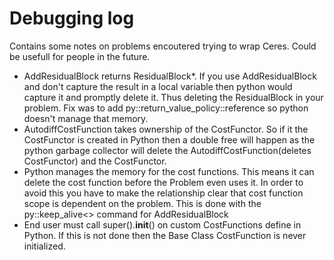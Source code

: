 # Debugging log

Contains some notes on problems encoutered trying to wrap Ceres. Could be
usefull for people in the future.

* AddResidualBlock returns ResidualBlock*. If you use AddResidualBlock and don't
capture the result in a local variable then python would capture it and promptly
delete it. Thus deleting the ResidualBlock in your problem. Fix was to add 
py::return_value_policy::reference so python doesn't manage that memory.
* AutodiffCostFunction takes ownership of the CostFunctor. So if it the 
CostFunctor is created in Python then a double free will happen as the python 
garbage collector will delete the AutodiffCostFunction(deletes CostFunctor) and
the CostFunctor.
* Python manages the memory for the cost functions. This means it can delete the 
cost function before the Problem even uses it. In order to avoid this you have
to make the relationship clear that cost function scope is dependent on the
problem. This is done with the py::keep_alive<> command for AddResidualBlock
* End user must call super().__init__() on custom CostFunctions define in
Python. If this is not done then the Base Class CostFunction is never
initialized.
